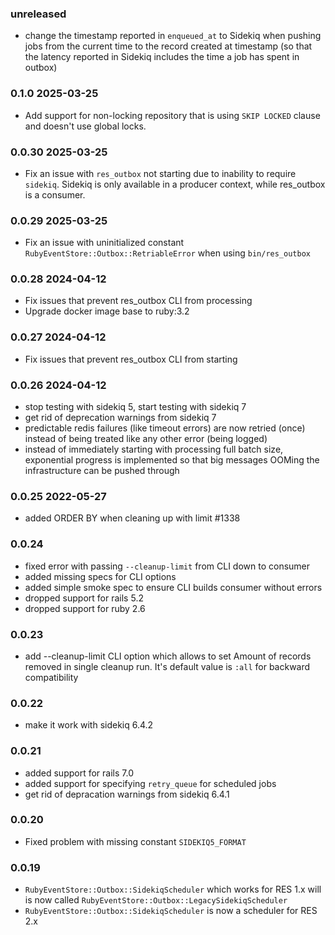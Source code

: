 ### unreleased

- change the timestamp reported in `enqueued_at` to Sidekiq when pushing jobs from the current time to the record created at timestamp (so that the latency reported in Sidekiq includes the time a job has spent in outbox)

### 0.1.0 2025-03-25

- Add support for non-locking repository that is using `SKIP LOCKED` clause and doesn't use global locks.

### 0.0.30 2025-03-25

- Fix an issue with `res_outbox` not starting due to inability to require `sidekiq`.
  Sidekiq is only available in a producer context, while res_outbox is a consumer.

### 0.0.29 2025-03-25

- Fix an issue with uninitialized constant `RubyEventStore::Outbox::RetriableError` when using `bin/res_outbox`

### 0.0.28 2024-04-12

- Fix issues that prevent res_outbox CLI from processing
- Upgrade docker image base to ruby:3.2

### 0.0.27 2024-04-12

- Fix issues that prevent res_outbox CLI from starting

### 0.0.26 2024-04-12

- stop testing with sidekiq 5, start testing with sidekiq 7
- get rid of deprecation warnings from sidekiq 7
- predictable redis failures (like timeout errors) are now retried (once) instead of being treated like any other error (being logged)
- instead of immediately starting with processing full batch size, exponential progress is implemented so that big messages OOMing the infrastructure can be pushed through

### 0.0.25 2022-05-27

- added ORDER BY when cleaning up with limit #1338

### 0.0.24

- fixed error with passing `--cleanup-limit` from CLI down to consumer
- added missing specs for CLI options
- added simple smoke spec to ensure CLI builds consumer without errors
- dropped support for rails 5.2
- dropped support for ruby 2.6

### 0.0.23

- add --cleanup-limit CLI option which allows to set
  Amount of records removed in single cleanup run.
  It's default value is `:all` for backward compatibility

### 0.0.22

- make it work with sidekiq 6.4.2

### 0.0.21

- added support for rails 7.0
- added support for specifying `retry_queue` for scheduled jobs
- get rid of depracation warnings from sidekiq 6.4.1

### 0.0.20

- Fixed problem with missing constant `SIDEKIQ5_FORMAT`

### 0.0.19

- `RubyEventStore::Outbox::SidekiqScheduler` which works for RES 1.x will is now called `RubyEventStore::Outbox::LegacySidekiqScheduler`
- `RubyEventStore::Outbox::SidekiqScheduler` is now a scheduler for RES 2.x

